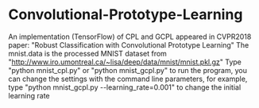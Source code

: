 # Convolutional-Prototype-Learning
An implementation (TensorFlow) of CPL and GCPL appeared in CVPR2018 paper: "Robust Classification with Convolutional Prototype Learning"
The mnist.data is the processed MNIST dataset from "http://www.iro.umontreal.ca/~lisa/deep/data/mnist/mnist.pkl.gz"
Type "python mnist_cpl.py" or "python mnist_gcpl.py" to run the program, you can change the settings with the command line parameters, for example, type "python mnist_gcpl.py --learning_rate=0.001" to change the initial learning rate 
